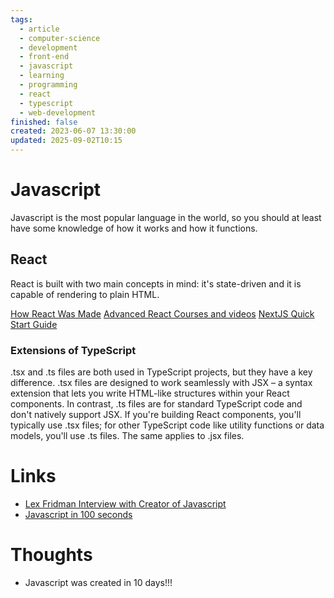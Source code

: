 ```yaml
---
tags:
  - article
  - computer-science
  - development
  - front-end
  - javascript
  - learning
  - programming
  - react
  - typescript
  - web-development
finished: false
created: 2023-06-07 13:30:00
updated: 2025-09-02T10:15
---
```


# Javascript
Javascript is the most popular language in the world, so you should at least have some knowledge of how it works and how it functions. 


## React
React is built with two main concepts in mind: it's state-driven and it is capable of rendering to plain HTML. 


[How React Was Made](https://youtu.be/8pDqJVdNa44?si=ygnZY7TZ-XrkI-NO)
[Advanced React Courses and videos](https://www.youtube.com/@developerwaypatterns)
[NextJS Quick Start Guide](../../Books/Book%20Reviews/Programming/NextJS%20Quick%20Start%20Guide.md)
### Extensions of TypeScript
 .tsx and .ts files are both used in TypeScript projects, but they have a key difference. .tsx files are designed to work seamlessly with JSX – a syntax extension that lets you write HTML-like structures within your React components. In contrast, .ts files are for standard TypeScript code and don't natively support JSX. If you're building React components, you'll typically use .tsx files; for other TypeScript code like utility functions or data models, you'll use .ts files. The same applies to .jsx files. 


# Links
- [Lex Fridman Interview with Creator of Javascript](https://www.youtube.com/watch?v=krB0enBeSiE)
- [Javascript in 100 seconds](https://www.youtube.com/watch?v=DHjqpvDnNGE&ab_channel=Fireship)

# Thoughts 
- Javascript was created in 10 days!!!


